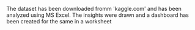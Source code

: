 The dataset has been downloaded fromm 'kaggle.com' and has been analyzed using MS Excel. 
The insights were drawn and a dashboard has been created for the same in a worksheet
